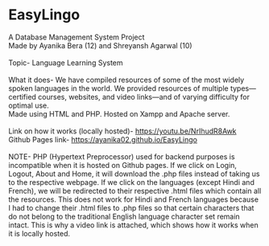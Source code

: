 # EasyLingo
A Database Management System Project \
Made by Ayanika Bera (12) and Shreyansh Agarwal (10) \
\
Topic- Language Learning System \
\
What it does- We have compiled resources of some of the most widely spoken languages in the world. We provided resources of multiple types—certified courses, websites, and video links—and of varying difficulty for optimal use. \
Made using HTML and PHP. Hosted on Xampp and Apache server. \
\
Link on how it works (locally hosted)- https://youtu.be/NrIhudR8Awk \
Github Pages link- https://ayanika02.github.io/EasyLingo \
\
NOTE- PHP (Hypertext Preprocessor) used for backend purposes is incompatible when it is hosted on Github pages. If we click on Login, Logout, About and Home, it will download the .php files instead of taking us to the respective webpage. If we click on the languages (except Hindi and French), we will be redirected to their respective .html files which contain all the resources. This does not work for Hindi and French languages because I had to change their .html files to .php files so that certain characters that do not belong to the traditional English language character set remain intact. This is why a video link is attached, which shows how it works when it is locally hosted.
